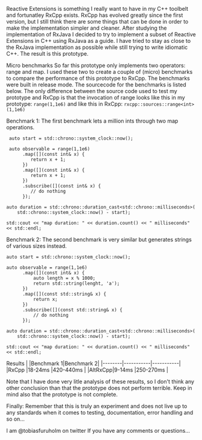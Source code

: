 Reactive Extensions is something I really want to have in my C++ toolbelt and fortunatley RxCpp exists. RxCpp has evolved greatly since the first version, but I still think there are some things that can be done in order to make the implementation simpler and cleaner. After studying the implementation of RxJava I decided to try to implement a subset of Reactive Extensions in C++ using RxJava as a guide. I have tried to stay as close to the RxJava implementation as possible while still trying to write idiomatic C++. The result is this prototype.

Micro benchmarks
So far this prototype only implements two operators: range and map. I used these two to create a couple of (micro) benchmarks to compare the performance of this prototype to RxCpp. The benchmarks were built in release mode. The sourcecode for the benchmarks is listed below. The only difference between the source code used to test my prototype and RxCpp is that the invocation of range looks like this in my prototype: `range(1,1e6)` and like this in RxCpp: `rxcpp::sources::range<int>(1,1e6)`

Benchmark 1:
The first benchmark lets a million ints through two map operations.

```
 auto start = std::chrono::system_clock::now();

 auto observable = range(1,1e6)
      .map([](const int& x) {
         return x + 1;
      })
      .map([](const int& x) {
         return x + 1;
      })
      .subscribe([](const int& x) {
         // do nothing
      });

auto duration = std::chrono::duration_cast<std::chrono::milliseconds>(
    std::chrono::system_clock::now() - start);

std::cout << "map duration: " << duration.count() << " milliseconds" << std::endl;
```

Benchmark 2:
The second benchmark is very similar but generates strings of various sizes instead.

```
auto start = std::chrono::system_clock::now();

auto observable = range(1,1e6)
      .map([](const int& x) {
          auto length = x % 1000;
          return std::string(lenght, 'a');
      })
      .map([](const std::string& x) {
          return x;
      })
      .subscribe([](const std::string& x) {
          // do nothing
      });

auto duration = std::chrono::duration_cast<std::chrono::milliseconds>(
    std::chrono::system_clock::now() - start);

std::cout << "map duration: " << duration.count() << " milliseconds" << std::endl;
```

Results
|        |Benchmark 1|Benchmark 2|
|--------|-----------|-----------|
|RxCpp   |18-24ms    |420-440ms  |
|AltRxCpp|9-14ms     |250-270ms  |

Note that I have done very litle analysis of these results, so I don't think any other conclusion than that the prototype does not perform terrible. Keep in mind also that the prototype is not complete.

Finally: Remember that this is truly an experiment and does not live up to any standards when it comes to testing, documentation, error handling and so on...

I am @tobiasfuruholm on twitter If you have any comments or questions...